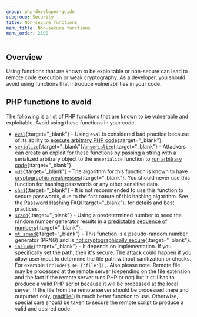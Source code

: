 ```yaml
---
group: php-developer-guide
subgroup: Security
title: Non-secure functions
menu_title: Non-secure functions
menu_order: 2100
---
```


## Overview

Using functions that are known to be exploitable or non-secure can lead to remote code execution or weak cryptography.
As a developer, you should avoid using functions that introduce vulnerabilities in your code.

## PHP functions to avoid

The following is a list of [PHP](https://glossary.magento.com/php) functions that are known to be vulnerable and exploitable.
Avoid using these functions in your code.

*  [`eval`](http://php.net/manual/en/function.eval.php){:target="_blank"} - Using `eval` is considered bad practice because of its ability to [execute arbitrary PHP code](https://www.owasp.org/index.php/PHP_Security_Cheat_Sheet#Code_Injection){:target="_blank"}.
*  [`serialize`](http://php.net/manual/en/function.serialize.php){:target="_blank"}/[`unserialize`](http://php.net/manual/en/function.unserialize.php){:target="_blank"} - Attackers can create an exploit for these functions by passing a string with a serialized arbitrary object to the `unserialize` function to [run arbitrary code](https://www.owasp.org/index.php/PHP_Object_Injection){:target="_blank"}.
*  [`md5`](http://php.net/manual/en/function.md5.php){:target="_blank"} - The algorithm for this function is known to have [cryptographic weaknesses](https://www.owasp.org/index.php/Guide_to_Cryptography#Hashes){:target="_blank"}.
   You should never use this function for hashing passwords or any other sensitive data.
*  [`sha1`](https://www.php.net/manual/en/function.sha1.php){:target="_blank"} - It is not recommended to use this function to secure passwords, due to the fast nature of this hashing algorithm.
   See the [Password Hashing FAQ](https://www.php.net/manual/en/faq.passwords.php#faq.passwords.fasthash){:target="_blank"}. for details and best practices.
*  [`srand`](http://php.net/manual/en/function.srand.php){:target="_blank"} - Using a predetermined number to seed the random number generator results in a [predictable sequence of numbers](http://programmers.stackexchange.com/questions/76229/predicting-the-output-of-phps-rand){:target="_blank"}.
*  [`mt_srand`](http://php.net/manual/en/function.mt-rand.php){:target="_blank"} - This function is a pseudo-random number generator (PRNG) and is [not cryptographically secure](http://phpsecurity.readthedocs.io/en/latest/Insufficient-Entropy-For-Random-Values.html){:target="_blank"}.
*  [`include`](https://www.php.net/manual/en/function.include.php){:target="_blank"} - It depends on implementation. If you specifically set the path, then it's secure. The attack could happen if you allow user input to determine the file path without sanitization or checks. For example `include($_GET['file']);`. Also please note. Remote file may be processed at the remote server (depending on the file extension and the fact if the remote server runs PHP or not) but it still has to produce a valid PHP script because it will be processed at the local server. If the file from the remote server should be processed there and outputted only, [readfile()](https://www.php.net/manual/en/function.readfile.php) is much better function to use. Otherwise, special care should be taken to secure the remote script to produce a valid and desired code.
